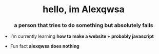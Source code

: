 <h1 align="center">hello, im Alexqwsa</h1>
<h3 align="center">a person that tries to do something but absolutely fails</h3>

- I’m currently learning **how to make a website + probably javascript**

- Fun fact **alexqwsa does nothing**

